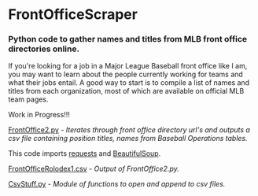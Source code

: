 # FrontOfficeScraper

### Python code to gather names and titles from MLB front office directories online.
 
If you're looking for a job in a Major League Baseball front office like I am, you may want to learn about the people currently working for teams and what their jobs entail.  A good way to start is to compile a list of names and titles from each organization, most of which are available on official MLB team pages.  

Work in Progress!!!

[FrontOffice2.py](../master/FrontOffice2.py) - _Iterates through front office directory url's and outputs a csv file containing position titles, names from Baseball Operations tables._

This code imports [requests](https://2.python-requests.org/en/master/) and [BeautifulSoup](https://www.crummy.com/software/BeautifulSoup/bs4/doc/).

[FrontOfficeRolodex1.csv](../master/FrontOfficeRolodex1.csv) - _Output of FrontOffice2.py._

[CsvStuff.py](../master/CsvStuff.py) - _Module of functions to open and append to csv files._
